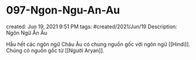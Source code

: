 ---
---

# 097-Ngon-Ngu-An-Au

created: Jun 19, 2021 9:51 PM
tags: #created/2021/Jun/19
Description: Ngôn Ngữ Ấn Âu

Hầu hết các ngôn ngữ Châu Âu có chung nguồn gốc với ngôn ngữ [[Hindi]]. Chúng có nguồn gốc từ [[Người Aryan]].